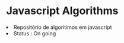 # Javascript Algorithms
<li>Repositório de algoritimos em javascript</li>
<li>Status : On going</li>
